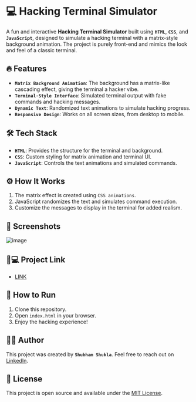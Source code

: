 # 💻 Hacking Terminal Simulator

A fun and interactive **Hacking Terminal Simulator** built using **`HTML`**, **`CSS`**, and **`JavaScript`**, designed to simulate a hacking terminal with a matrix-style background animation. The project is purely front-end and mimics the look and feel of a classic terminal.

## 🔥 Features
- **`Matrix Background Animation`**: The background has a matrix-like cascading effect, giving the terminal a hacker vibe.
- **`Terminal-Style Interface`**: Simulated terminal output with fake commands and hacking messages.
- **`Dynamic Text`**: Randomized text animations to simulate hacking progress.
- **`Responsive Design`**: Works on all screen sizes, from desktop to mobile.

## 🛠️ Tech Stack
- **`HTML`**: Provides the structure for the terminal and background.
- **`CSS`**: Custom styling for matrix animation and terminal UI.
- **`JavaScript`**: Controls the text animations and simulated commands.

## ⚙️ How It Works
1. The matrix effect is created using `CSS animations`.
2. JavaScript randomizes the text and simulates command execution.
3. Customize the messages to display in the terminal for added realism.

## 📸 Screenshots
![image](https://github.com/user-attachments/assets/e9643add-bc83-45c4-88fb-c5a1d8efdc67)

##  🐙💻 Project Link
- [LINK](https://hackingterminaluiio.netlify.app/)


## 🚀 How to Run
1. Clone this repository.
2. Open `index.html` in your browser.
3. Enjoy the hacking experience!

## 👨‍💻 Author
This project was created by **`Shubham Shukla`**. Feel free to reach out on [LinkedIn](https://www.linkedin.com/in/shubham-shukla-62095032a/).

## 📝 License
This project is open source and available under the [MIT License](LICENSE).
